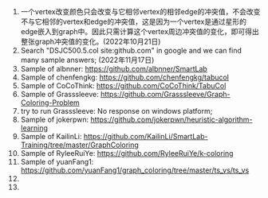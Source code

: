 1. 一个vertex改变颜色只会改变与它相邻vertex的相邻edge的冲突值，不会改变不与它相邻的vertex和edge的冲突值，这是因为一个vertex是通过星形的edge嵌入到graph中。因此只需计算这个vertex周边冲突值的变化，即可得出整张graph冲突值的变化。(2022年10月21日)
2. Search "DSJC500.5.col site:github.com" in google and we can find many sample answers; (2022年11月17日)
3. Sample of albnner: https://github.com/albnner/SmartLab 
4. Sample of chenfengkg: https://github.com/chenfengkg/tabucol 
5. Sample of CoCoThink: https://github.com/CoCoThink/TabuCol 
6. Sample of Grasssleeve: https://github.com/Grasssleeve/Graph-Coloring-Problem
7. try to run Grasssleeve: No response on windows platform; 
8. Sample of jokerpwn: https://github.com/jokerpwn/heuristic-algorithm-learning 
9. Sample of KailinLi: https://github.com/KailinLi/SmartLab-Training/tree/master/GraphColoring 
10. Sample of RyleeRuiYe: https://github.com/RyleeRuiYe/k-coloring
11. Sample of yuanFang1: https://github.com/yuanFang1/graph_coloring/tree/master/ts_vs/ts_vs 
12. 
13. 
